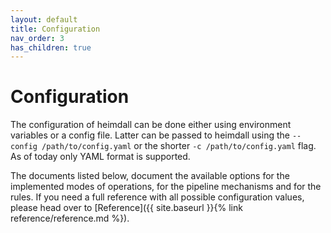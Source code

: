 ```yaml
---
layout: default
title: Configuration
nav_order: 3
has_children: true
---
```


# Configuration

The configuration of heimdall can be done either using environment variables or a config file. Latter can be passed to heimdall using the `--config /path/to/config.yaml` or the shorter `-c /path/to/config.yaml` flag. As of today only YAML format is supported. 

The documents listed below, document the available options for the implemented modes of operations, for the pipeline mechanisms and for the rules. If you need a full reference with all possible configuration values, please head over to [Reference]({{ site.baseurl }}{% link reference/reference.md %}).